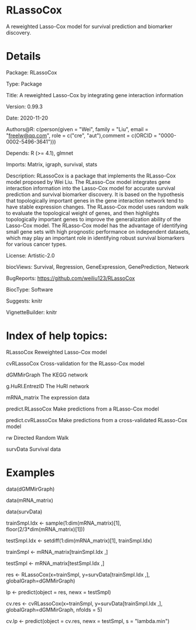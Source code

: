 # RLassoCox
A reweighted Lasso-Cox model for survival prediction and biomarker discovery.

# Details
Package: RLassoCox

Type: Package

Title: A reweighted Lasso-Cox by integrating gene interaction information

Version: 0.99.3

Date: 2020-11-20

Authors@R: c(person(given = "Wei", family = "Liu", email = "freelw@qq.com", role = c("cre", "aut"),comment = c(ORCID = "0000-0002-5496-3641")))

Depends: R (>= 4.1), glmnet

Imports: Matrix, igraph, survival, stats

Description: RLassoCox is a package that implements the RLasso-Cox model proposed by Wei Liu. The RLasso-Cox model integrates gene interaction information into the Lasso-Cox model for accurate survival prediction and survival biomarker discovery. It is based on the hypothesis that topologically important genes in the gene interaction network tend to have stable expression changes. The RLasso-Cox model uses random walk to evaluate the topological weight of genes, and then highlights topologically important genes to improve the generalization ability of the Lasso-Cox model. The RLasso-Cox model has the advantage of identifying small gene sets with high prognostic performance on independent datasets, which may play an important role in identifying robust survival biomarkers for various cancer types.

License: Artistic-2.0

biocViews: Survival, Regression, GeneExpression, GenePrediction, Network

BugReports: https://github.com/weiliu123/RLassoCox

BiocType: Software

Suggests: knitr

VignetteBuilder: knitr

# Index of help topics:
RLassoCox Reweighted Lasso-Cox model

cvRLassoCox Cross-validation for the RLasso-Cox model

dGMMirGraph The KEGG network

g.HuRI.EntrezID The HuRI network

mRNA_matrix The expression data

predict.RLassoCox Make predictions from a RLasso-Cox model

predict.cvRLassoCox Make predictions from a cross-validated RLasso-Cox model

rw Directed Random Walk

survData Survival data

# Examples
data(dGMMirGraph)

data(mRNA_matrix)

data(survData)

trainSmpl.Idx <- sample(1:dim(mRNA_matrix)[1], floor(2/3*dim(mRNA_matrix)[1]))

testSmpl.Idx <- setdiff(1:dim(mRNA_matrix)[1], trainSmpl.Idx)

trainSmpl <- mRNA_matrix[trainSmpl.Idx ,]

testSmpl <- mRNA_matrix[testSmpl.Idx ,]

res <- RLassoCox(x=trainSmpl, y=survData[trainSmpl.Idx ,], globalGraph=dGMMirGraph) 

lp <- predict(object = res, newx = testSmpl)

cv.res <- cvRLassoCox(x=trainSmpl, y=survData[trainSmpl.Idx ,], globalGraph=dGMMirGraph, nfolds = 5) 

cv.lp <- predict(object = cv.res, newx = testSmpl, s = "lambda.min")
